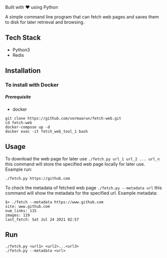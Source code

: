 Built with ❤️ using Python

A simple command line program that can fetch web pages and saves them to disk for later retrieval and browsing.

## Tech Stack
- Python3
- Redis

## Installation
### To install with Docker
##### Prerequisite
- docker

```
git clone https://github.com/vermaarun/fetch-web.git
cd fetch-web
docker-compose up -d
docker exec -it fetch_web_tool_1 bash
```

## Usage
To download the web page for later use
`./fetch.py url_1 url_2 ... url_n` this command will store the specified web page locally for later use. Example run:
```
./fetch.py https://github.com
```

To check the metadata of fetched web page
`./fetch.py --metadata url` this command will show the metadata for the specified url.
Example metadata:
```
$> ./fetch --metadata https://www.github.com
site: www.github.com
num_links: 115
images: 119
last_fetch: Sat Jul 24 2021 02:57
```

## Run
```
./fetch.py <url1> <url2>...<url3>
./fetch.py --metadata <url>
```